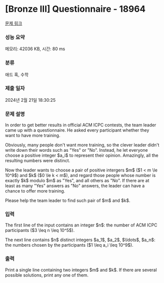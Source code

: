 # [Bronze III] Questionnaire - 18964 

[문제 링크](https://www.acmicpc.net/problem/18964) 

### 성능 요약

메모리: 42036 KB, 시간: 80 ms

### 분류

애드 혹, 수학

### 제출 일자

2024년 2월 21일 18:30:25

### 문제 설명

<p>In order to get better results in official ACM ICPC contests, the team leader came up with a questionnaire. He asked every participant whether they want to have more training.</p>

<p>Obviously, many people don't want more training, so the clever leader didn't write down their words such as "Yes" or "No". Instead, he let everyone choose a positive integer $a_i$ to represent their opinion. Amazingly, all the resulting numbers were distinct.</p>

<p>Now the leader wants to choose a pair of positive intergers $m$ ($1 < m \le 10^9$) and $k$ ($0 \le k < m$), and regard those people whose number is exactly $k$ modulo $m$ as "Yes",  and all others as "No". If there are at least as many "Yes" answers as "No" answers, the leader can have a chance to offer more training.</p>

<p>Please help the team leader to find such pair of $m$ and $k$.</p>

### 입력 

 <p>The first line of the input contains an integer $n$: the number of ACM ICPC participants ($3 \leq n \leq 10^5$).</p>

<p>The next line contains $n$ distinct integers $a_1$, $a_2$, $\ldots$, $a_n$: the numbers chosen by the participants ($1 \leq a_i \leq 10^9$).</p>

### 출력 

 <p>Print a single line containing two integers $m$ and $k$. If there are several possible solutions, print any one of them.</p>


